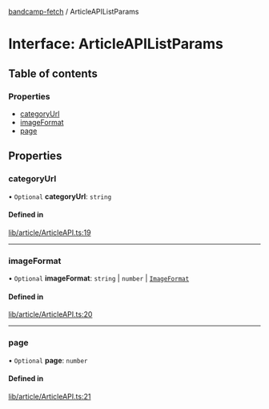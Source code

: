[bandcamp-fetch](../README.md) / ArticleAPIListParams

# Interface: ArticleAPIListParams

## Table of contents

### Properties

- [categoryUrl](ArticleAPIListParams.md#categoryurl)
- [imageFormat](ArticleAPIListParams.md#imageformat)
- [page](ArticleAPIListParams.md#page)

## Properties

### categoryUrl

• `Optional` **categoryUrl**: `string`

#### Defined in

[lib/article/ArticleAPI.ts:19](https://github.com/patrickkfkan/bandcamp-fetch/blob/7bb1899/src/lib/article/ArticleAPI.ts#L19)

___

### imageFormat

• `Optional` **imageFormat**: `string` \| `number` \| [`ImageFormat`](ImageFormat.md)

#### Defined in

[lib/article/ArticleAPI.ts:20](https://github.com/patrickkfkan/bandcamp-fetch/blob/7bb1899/src/lib/article/ArticleAPI.ts#L20)

___

### page

• `Optional` **page**: `number`

#### Defined in

[lib/article/ArticleAPI.ts:21](https://github.com/patrickkfkan/bandcamp-fetch/blob/7bb1899/src/lib/article/ArticleAPI.ts#L21)
